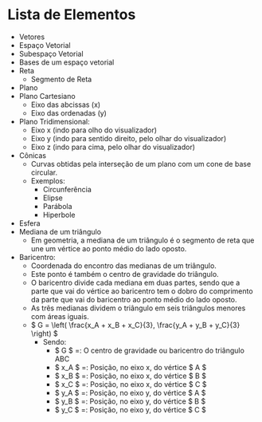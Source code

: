 # Lista de Elementos
- Vetores
- Espaço Vetorial
- Subespaço Vetorial
- Bases de um espaço vetorial
- Reta
    - Segmento de Reta
- Plano
- Plano Cartesiano
    - Eixo das abcissas (x)
    - Eixo das ordenadas (y)
- Plano Tridimensional:
    - Eixo x (indo para olho do visualizador)
    - Eixo y (indo para sentido direito, pelo olhar do visualizador)
    - Eixo z (indo para cima, pelo olhar do visualizador)
- Cônicas
    - Curvas obtidas pela interseção de um plano com um cone de base circular.
    - Exemplos:
        - Circunferência
        - Elipse
        - Parábola
        - Hiperbole
- Esfera
- Mediana de um triângulo
    - Em geometria, a mediana de um triângulo é o segmento de reta que une um vértice ao ponto médio do lado oposto.
- Baricentro:
    - Coordenada do encontro das medianas de um triângulo.
    - Este ponto é também o centro de gravidade do triângulo. 
    - O baricentro divide cada mediana em duas partes, sendo que a parte que vai do vértice ao baricentro tem o dobro do comprimento da parte que vai do baricentro ao ponto médio do lado oposto. 
    - As três medianas dividem o triângulo em seis triângulos menores com áreas iguais.
    - $ G = \left( \frac{x_A + x_B + x_C}{3}, \frac{y_A + y_B + y_C}{3} \right) $
        - Sendo:
            - $ G $ =: O centro de gravidade ou baricentro do triângulo ABC
            - $ x_A $ =: Posição, no eixo x, do vértice $ A $
            - $ x_B $ =: Posição, no eixo x, do vértice $ B $
            - $ x_C $ =: Posição, no eixo x, do vértice $ C $
            - $ y_A $ =: Posição, no eixo y, do vértice $ A $
            - $ y_B $ =: Posição, no eixo y, do vértice $ B $
            - $ y_C $ =: Posição, no eixo y, do vértice $ C $

